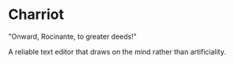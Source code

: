 # Charriot

"Onward, Rocinante, to greater deeds!"

A reliable text editor that draws on the mind rather than artificiality.
